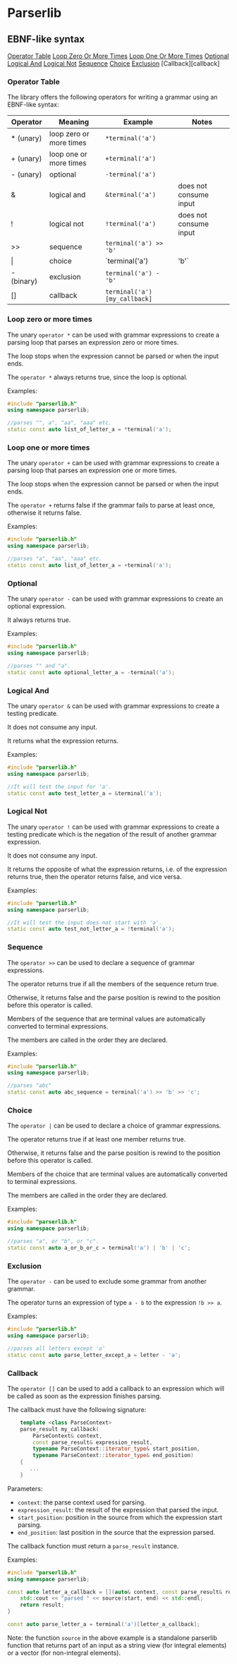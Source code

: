 # Parserlib

## EBNF-like syntax

[Operator Table](operator-table)
[Loop Zero Or More Times](loop-zero-or-more-times)
[Loop One Or More Times](loop-one-or-more-times)
[Optional](optional)
[Logical And](logical-and)
[Logical Not](logical-not)
[Sequence](sequence)
[Choice](choice)
[Exclusion](exclusion)
[Callback][callback]

### Operator Table

The library offers the following operators for writing a grammar using an EBNF-like syntax:

|  Operator  |     Meaning                      | Example                            |      Notes                      |
|------------|----------------------------------|------------------------------------|---------------------------------|
| * (unary)  | loop zero or more times          | `*terminal('a')`                   |                                 |
| + (unary)  | loop one or more times           | `+terminal('a')`                   |                                 |
| - (unary)  | optional                         | `-terminal('a')`                   |                                 |
| &          | logical and                      | `&terminal('a')`                   | does not consume input          |
| !          | logical not                      | `!terminal('a')`                   | does not consume input          |
| >>         | sequence                         | `terminal('a') >> 'b'`             |                                 |
| \|         | choice                           | `terminal('a') | 'b'`              |                                 |
| - (binary) | exclusion                        | `terminal('a') - 'b'`              |                                 |
| []         | callback                         | `terminal('a')[my_callback]`       |                                 |

### Loop zero or more times

The unary `operator *` can be used with grammar expressions to create a parsing loop that parses an expression zero or more times.

The loop stops when the expression cannot be parsed or when the input ends.

The `operator *` always returns true, since the loop is optional.

Examples:

```cpp
#include "parserlib.h"
using namespace parserlib;

//parses "", a", "aa", "aaa" etc.
static const auto list_of_letter_a = *terminal('a');
```

### Loop one or more times

The unary `operator +` can be used with grammar expressions to create a parsing loop that parses an expression one or more times.

The loop stops when the expression cannot be parsed or when the input ends.

The `operator +` returns false if the grammar fails to parse at least once, otherwise it returns false.

Examples:

```cpp
#include "parserlib.h"
using namespace parserlib;

//parses "a", "aa", "aaa" etc.
static const auto list_of_letter_a = +terminal('a');
```

### Optional

The unary `operator -` can be used with grammar expressions to create an optional expression.

It always returns true.

Examples:

```cpp
#include "parserlib.h"
using namespace parserlib;

//parses "" and "a".
static const auto optional_letter_a = -terminal('a');
```

### Logical And

The unary `operator &` can be used with grammar expressions to create a testing predicate.

It does not consume any input.

It returns what the expression returns.

Examples:

```cpp
#include "parserlib.h"
using namespace parserlib;

//It will test the input for 'a'.
static const auto test_letter_a = &terminal('a');
```

### Logical Not

The unary `operator !` can be used with grammar expressions to create a testing predicate which is the negation of the result of another grammar expression.

It does not consume any input.

It returns the opposite of what the expression returns, i.e. of the expression returns true, then the operator returns false, and vice versa.

Examples:

```cpp
#include "parserlib.h"
using namespace parserlib;

//It will test the input does not start with 'a'.
static const auto test_not_letter_a = !terminal('a');
```

### Sequence

The `operator >>` can be used to declare a sequence of grammar expressions.

The operator returns true if all the members of the sequence return true.

Otherwise, it returns false and the parse position is rewind to the position before this operator is called.

Members of the sequence that are terminal values are automatically converted to terminal expressions.

The members are called in the order they are declared.

Examples:

```cpp
#include "parserlib.h"
using namespace parserlib;

//parses "abc"
static const auto abc_sequence = terminal('a') >> 'b' >> 'c';
```

### Choice

The `operator |` can be used to declare a choice of grammar expressions.

The operator returns true if at least one member returns true.

Otherwise, it returns false and the parse position is rewind to the position before this operator is called.

Members of the choice that are terminal values are automatically converted to terminal expressions.

The members are called in the order they are declared.

Examples:

```cpp
#include "parserlib.h"
using namespace parserlib;

//parses "a", or "b", or "c".
static const auto a_or_b_or_c = terminal('a') | 'b' | 'c';
```

### Exclusion

The `operator -` can be used to exclude some grammar from another grammar.

The operator turns an expression of type `a - b` to the expression `!b >> a`.

Examples:

```cpp
#include "parserlib.h"
using namespace parserlib;

//parses all letters except 'a'
static const auto parse_letter_except_a = letter - 'a';
```

### Callback

The `operator []` can be used to add a callback to an expression which will be called as soon as the expression finishes parsing.

The callback must have the following signature:

```cpp
	template <class ParseContext>
    parse_result my_callback(
    	ParseContext& context, 
        const parse_result& expression_result, 
        typename ParseContext::iterator_type& start_position, 
        typename ParseContext::iterator_type& end_position)
    {
       ...
    }
```

Parameters:

- `context`: the parse context used for parsing.
- `expression_result`: the result of the expression that parsed the input.
- `start_position`: position in the source from which the expression start parsing.
- `end_position`: last position in the source that the expression parsed.

The callback function must return a `parse_result` instance.

Examples:

```cpp
#include "parserlib.h"
using namespace parserlib;

const auto letter_a_callback = [](auto& context, const parse_result& result, const auto& start, const auto& end){
	std::cout << "parsed " << source(start, end) << std::endl;
    return result;
}

const auto parse_letter_a = terminal('a')[letter_a_callback];
```
Note: the function `source` in the above example is a standalone parserlib function that returns part of an input as a string view (for integral elements) or a vector (for non-integral elements).

